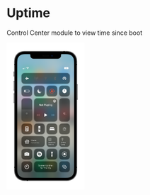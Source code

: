 # Uptime
Control Center module to view time since boot

<img src="preview.png" style="width: 35%; height: 35%;">
